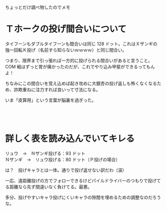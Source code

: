 ちょっとだけ調べ物したのでメモ

# Ｔホークの投げ間合いについて

タイフーンもダブルタイフーンも間合いは同じ 128 ドット。これはＸザンギの強一回転Ｋ投げ（名前すら知らないｗｗｗｗ）と同じ間合い。

つまり、限界まで引っ張れば一方的に投げられる間合いがあると言うこと。
COM 戦はずっと胃が痛かったのだが、これでやり込み甲斐ができるってもんよ！

ちなみにこの間合いを覚え込めば起き攻めに大銀杏の投げ返しも怖くなくなるため、詐欺重ねに注力すれば良いって寸法になる。

いま「皮算用」という言葉が脳裏を過ぎった。

　  
　  

# 詳しく表を読み込んでいてキレる

リュウ　→　Ｎザンギ投げる：93 ドット  
Ｎザンギ　→　リュウ投げる：80 ドット（Ｐ投げの場合）  

は？　投げキャラとは一体。通りで投げ返せない訳だわ（涙）

一応、遠距離投げの方でフォローできるけどパイルドライバーのつもりで投げてる距離なら先ず間違いなく負けてる。最悪。

多分、投げやすいキャラ投げにくいキャラの隙間を埋めるための調整なのだろうな。  

